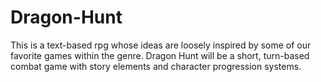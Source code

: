 # Dragon-Hunt
This is a text-based rpg whose ideas are loosely inspired by some of our favorite games within the genre. Dragon Hunt will be a short, turn-based combat game with story elements and character progression systems.
